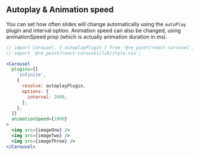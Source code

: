 ## Autoplay & Animation speed

You can set how often slides will change automatically using the `autoPlay` plugin and interval option. Animation speed can also be changed, using animationSpeed prop (which is actually animation duration in ms).

```jsx render
// import Carousel, { autoplayPlugin } from '@re_point/react-carousel';
// import '@re_point/react-carousel/lib/style.css';

<Carousel
  plugins={[
    'infinite',
    {
      resolve: autoplayPlugin,
      options: {
        interval: 2000,
      },
    },
  ]}
  animationSpeed={1000}
>
  <img src={imageOne} />
  <img src={imageTwo} />
  <img src={imageThree} />
</Carousel>
```
